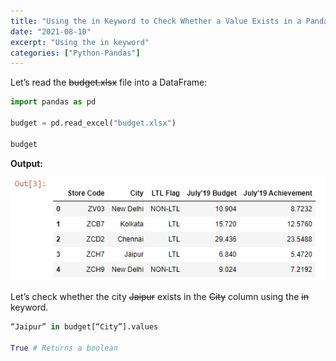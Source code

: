 ```yaml
---
title: "Using the in Keyword to Check Whether a Value Exists in a Pandas Series"
date: "2021-08-10"
excerpt: "Using the in keyword"
categories: ["Python-Pandas"]
---
```


Let’s read the ~~budget.xlsx~~ file into a DataFrame:

```py {numberLines}
import pandas as pd

budget = pd.read_excel("budget.xlsx")

budget
```

**Output:**

![Budget](../images/pandasColumns/budget.png)

Let’s check whether the city ~~Jaipur~~ exists in the ~~City~~ column using the ~~in~~ keyword.

```py {numberLines}
“Jaipur” in budget[“City”].values

True # Returns a boolean
```
